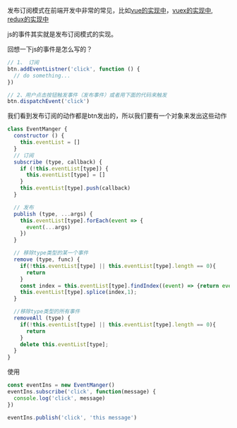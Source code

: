 发布订阅模式在前端开发中非常的常见，比如[vue的实现中](https://github.com/fairySusan/SimpleVue)，[vuex的实现中](https://github.com/fairySusan/vuex-demo),
[redux的实现中](https://github.com/fairySusan/redux-demo)

js的事件其实就是发布订阅模式的实现。

回想一下js的事件是怎么写的？
```javascript
// 1、 订阅
btn.addEventListner('click', function () {
  // do something...
})

// 2、用户点击按钮触发事件（发布事件）或者用下面的代码来触发
btn.dispatchEvent('click')
```

我们看到发布订阅的动作都是btn发出的，所以我们要有一个对象来发出这些动作

```javascript
class EventManger {
  constructor () {
    this.eventList = []
  }
  // 订阅
  subscribe (type, callback) {
    if (!this.eventList[type]) {
      this.eventList[type] = []
    }
    this.eventList[type].push(callback)
  }

  // 发布
  publish (type, ...args) {
    this.eventList[type].forEach(event => {
      event(...args)
    })
  }

  // 移除type类型的某一个事件
  remove (type, func) {
    if(!this.eventList[type] || this.eventList[type].length == 0){
      return
    }
    const index = this.eventList[type].findIndex((event) => {return event == func});
    this.eventList[type].splice(index,1);
  }

  //移除type类型的所有事件
  removeAll (type) {
    if(!this.eventList[type] || this.eventList[type].length == 0){
      return
    }
    delete this.eventList[type];
  }
}
```

使用

```javascript
const eventIns = new EventManger()
eventIns.subscribe('click', function(message) {
  console.log('click', message)
})

eventIns.publish('click', 'this message')
```

